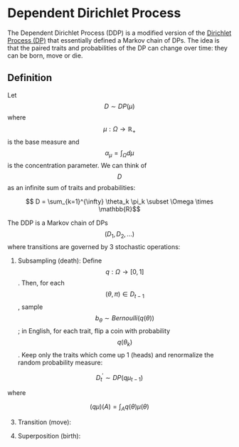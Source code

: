 # Dependent Dirichlet Process

The Dependent Dirichlet Process (DDP) is a modified version of the [Dirichlet Process (DP)](dirichlet_process.md)
that essentially defined a Markov chain of DPs. The idea is that the paired traits and probabilities of the DP 
can change over time: they can be born, move or die.

## Definition

Let $$D \sim DP(\mu)$$ where $$\mu: \Omega \rightarrow \mathbb{R}_+$$ is the base measure and 
$$\alpha_{\mu} = \int_{\Omega} d\mu$$ is the concentration parameter. We can think of $$D$$ as an infinite
sum of traits and probabilities:

$$ D = \sum_{k=1}^{\infty} \theta_k \pi_k \subset \Omega \times \mathbb{R}$$

The DDP is a Markov chain of DPs $$(D_1, D_2, ...)$$ where transitions are governed by 3 stochastic operations:

1. Subsampling (death): Define $$q: \Omega \rightarrow [0, 1]$$. Then, for each $$(\theta, \pi) \in D_{t-1}$$, sample
 $$b_{\theta} \sim Bernoulli(q(\theta))$$; in English, for each trait, flip a coin with probability
  $$q(\theta_k)$$. Keep only the traits which come up 1 (heads) and renormalize the random probability measure: 

$$D_t^' \sim DP(q \mu_{t-1})$$

where

$$(q\mu)(A) = \int_A q(\theta) \mu(\theta)$$

3. Transition (move):

4. Superposition (birth):